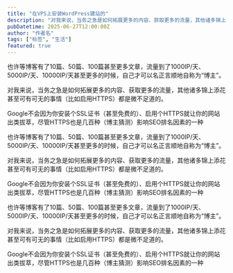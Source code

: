 ```yaml
---
title: "在VPS上安装WordPress建站的"
description: "对我来说，当务之急是如何拓展更多的内容、获取更多的流量，其他诸多锦上添花甚至可有可无的事情（比如启用HTTPS）都是微不足道的"
pubDatetime: 2025-06-27T12:00:00Z
author: "作者名"
tags: ["标签", "生活"]
featured: true
---
```

也许等博客有了10篇、50篇、100篇甚至更多文章，流量到了1000IP/天、5000IP/天、10000IP/天甚至更多的时候，自己才可以名正言顺地自称为“博主”。

对我来说，当务之急是如何拓展更多的内容、获取更多的流量，其他诸多锦上添花甚至可有可无的事情（比如启用HTTPS）都是微不足道的。


Google不会因为你安装个SSL证书（甚至免费的）、启用个HTTPS就让你的网站出类拔萃，尽管HTTPS也是几百种（博主猜测）影响SEO排名因素的一种

也许等博客有了10篇、50篇、100篇甚至更多文章，流量到了1000IP/天、5000IP/天、10000IP/天甚至更多的时候，自己才可以名正言顺地自称为“博主”。

对我来说，当务之急是如何拓展更多的内容、获取更多的流量，其他诸多锦上添花甚至可有可无的事情（比如启用HTTPS）都是微不足道的。


Google不会因为你安装个SSL证书（甚至免费的）、启用个HTTPS就让你的网站出类拔萃，尽管HTTPS也是几百种（博主猜测）影响SEO排名因素的一种

也许等博客有了10篇、50篇、100篇甚至更多文章，流量到了1000IP/天、5000IP/天、10000IP/天甚至更多的时候，自己才可以名正言顺地自称为“博主”。

对我来说，当务之急是如何拓展更多的内容、获取更多的流量，其他诸多锦上添花甚至可有可无的事情（比如启用HTTPS）都是微不足道的。


Google不会因为你安装个SSL证书（甚至免费的）、启用个HTTPS就让你的网站出类拔萃，尽管HTTPS也是几百种（博主猜测）影响SEO排名因素的一种
